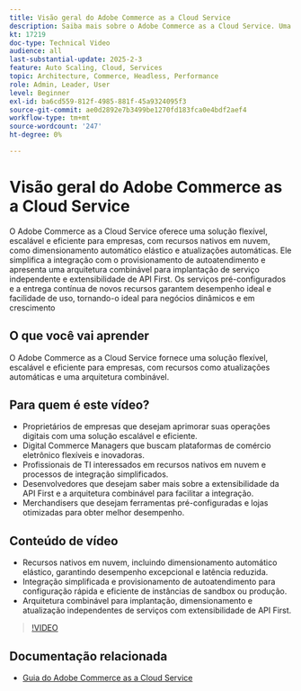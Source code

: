 ```yaml
---
title: Visão geral do Adobe Commerce as a Cloud Service
description: Saiba mais sobre o Adobe Commerce as a Cloud Service. Uma solução flexível, escalável e eficiente para operações digitais dinâmicas com uma arquitetura combinável.
kt: 17219
doc-type: Technical Video
audience: all
last-substantial-update: 2025-2-3
feature: Auto Scaling, Cloud, Services
topic: Architecture, Commerce, Headless, Performance
role: Admin, Leader, User
level: Beginner
exl-id: ba6cd559-812f-4985-881f-45a9324095f3
source-git-commit: ae0d2892e7b3499be1270fd183fca0e4bdf2aef4
workflow-type: tm+mt
source-wordcount: '247'
ht-degree: 0%

---
```


# Visão geral do Adobe Commerce as a Cloud Service

O Adobe Commerce as a Cloud Service oferece uma solução flexível, escalável e eficiente para empresas, com recursos nativos em nuvem, como dimensionamento automático elástico e atualizações automáticas. Ele simplifica a integração com o provisionamento de autoatendimento e apresenta uma arquitetura combinável para implantação de serviço independente e extensibilidade de API First. Os serviços pré-configurados e a entrega contínua de novos recursos garantem desempenho ideal e facilidade de uso, tornando-o ideal para negócios dinâmicos e em crescimento

## O que você vai aprender

O Adobe Commerce as a Cloud Service fornece uma solução flexível, escalável e eficiente para empresas, com recursos como atualizações automáticas e uma arquitetura combinável.

## Para quem é este vídeo?

* Proprietários de empresas que desejam aprimorar suas operações digitais com uma solução escalável e eficiente.
* Digital Commerce Managers que buscam plataformas de comércio eletrônico flexíveis e inovadoras.
* Profissionais de TI interessados em recursos nativos em nuvem e processos de integração simplificados.
* Desenvolvedores que desejam saber mais sobre a extensibilidade da API First e a arquitetura combinável para facilitar a integração.
* Merchandisers que desejam ferramentas pré-configuradas e lojas otimizadas para obter melhor desempenho.

## Conteúdo de vídeo

* Recursos nativos em nuvem, incluindo dimensionamento automático elástico, garantindo desempenho excepcional e latência reduzida.
* Integração simplificada e provisionamento de autoatendimento para configuração rápida e eficiente de instâncias de sandbox ou produção.
* Arquitetura combinável para implantação, dimensionamento e atualização independentes de serviços com extensibilidade de API First.

>[!VIDEO](https://video.tv.adobe.com/v/3443311?learn=on)

## Documentação relacionada

* [Guia do Adobe Commerce as a Cloud Service](https://experienceleague.adobe.com/en/docs/commerce/cloud-service/overview)
